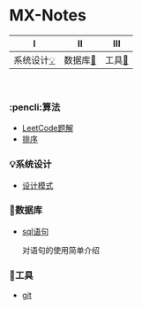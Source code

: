 # MX-Notes
|       Ⅰ       |                     Ⅱ                      |              Ⅲ               |
| :-----------: | :----------------------------------------: | :--------------------------: |
| 系统设计[:bulb:](#bulb-系统设计) | 数据库[:floppy_disk:](#floppy_disk-数据库) | 工具[:hammer:](#hammer-工具) |

<br>

### :pencli:算法
- [LeetCode题解]() 
- [排序]() 

### :bulb:系统设计
- [设计模式]()  


### :floppy_disk:数据库

- [sql语句](https://github.com/flymecode/MX-Notes/blob/master/db-note/simple_sql.md)  

  对语句的使用简单介绍


### :hammer:工具
- [git](https://github.com/flymecode/MX-Notes/blob/master/git-note/git.md)
